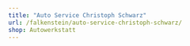 ```yaml
---
title: "Auto Service Christoph Schwarz"
url: /falkenstein/auto-service-christoph-schwarz/
shop: Autowerkstatt
---
```

